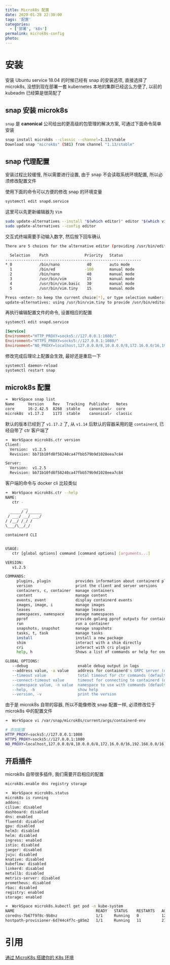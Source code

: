 ```yaml
---
title: Microk8s 配置
date: 2020-01-28 22:30:00
tags: '配置'
categories:
  - ['部署', 'k8s']
permalink: microk8s-config
photo:
---
```


# 安装

安装 Ubuntu service 18.04 的时候已经有 snap 的安装选项, 直接选择了 microk8s, 没想到现在部署一套 kubernetes 本地的集群已经这么方便了, 以前的 kubeadm 已经算是很简配了

## snap 安装 microk8s

`snap` 是 **canonical** 公司给出的更高级的包管理的解决方案, 可通过下面命令简单安装

```sh
snap install microk8s --classic --channel=1.13/stable
Download snap "microk8s" (581) from channel "1.13/stable"
```

## snap 代理配置

安装过程比较缓慢, 所以需要进行设置, 由于 snap 不会读取系统环境配置, 所以必须修改配置文件

使用下面的命令可以方便的修改 snap 的环境变量

```sh
systemctl edit snapd.service
```

这里可以先更新编辑器为 `Vim`

```sh
sudo update-alternatives --install "$(which editor)" editor "$(which vim)" 15
sudo update-alternatives --config editor
```

交互式终端需要手动输入数字, 然后按下回车确认

```sh
There are 5 choices for the alternative editor (providing /usr/bin/editor).

  Selection    Path                Priority   Status
------------------------------------------------------------
* 0            /bin/nano            40        auto mode
  1            /bin/ed             -100       manual mode
  2            /bin/nano            40        manual mode
  3            /usr/bin/vim         15        manual mode
  4            /usr/bin/vim.basic   30        manual mode
  5            /usr/bin/vim.tiny    15        manual mode

Press <enter> to keep the current choice[*], or type selection number: 5
update-alternatives: using /usr/bin/vim.tiny to provide /usr/bin/editor (editor) in manual mode
```

再执行编辑配置文件的命令, 设置相应的配置

```sh
systemctl edit snapd.service
```

```conf
[Service]
Environment="HTTP_PROXY=socks5://127.0.0.1:1080/"
Environment="HTTPS_PROXY=socks5://127.0.0.1:1080/"
Environment="NO_PROXY=localhost,127.0.0.0/8,10.0.0.0/8,172.16.0.0/16,192.168.0.0/16"
```

修改完成后理论上配置会生效, 最好还是重启一下

```sh
systemctl daemon-reload
systemctl restart snap
```

## microk8s 配置

```sh
➜  WorkSpace snap list
Name      Version    Rev   Tracking  Publisher   Notes
core      16-2.42.5  8268  stable    canonical✓  core
microk8s  v1.17.2    1173  stable    canonical✓  classic
```

默认的版本已经到了 `v1.17.2` 了, 从 `v1.14` 后默认的容器采用的是 `containerd`, 已经自带了 ctr 客户端了

```sh
➜  WorkSpace microk8s.ctr version
Client:
  Version:  v1.2.5
  Revision: bb71b10fd8f58240ca47fbb579b9d1028eea7c84

Server:
  Version:  v1.2.5
  Revision: bb71b10fd8f58240ca47fbb579b9d1028eea7c84
```

客户端的命令与 docker cli 比较类似

```sh
➜  WorkSpace microk8s.ctr --help
NAME:
   ctr - 
        __
  _____/ /______
 / ___/ __/ ___/
/ /__/ /_/ /
\___/\__/_/

containerd CLI


USAGE:
   ctr [global options] command [command options] [arguments...]

VERSION:
   v1.2.5

COMMANDS:
     plugins, plugin           provides information about containerd plugins
     version                   print the client and server versions
     containers, c, container  manage containers
     content                   manage content
     events, event             display containerd events
     images, image, i          manage images
     leases                    manage leases
     namespaces, namespace     manage namespaces
     pprof                     provide golang pprof outputs for containerd
     run                       run a container
     snapshots, snapshot       manage snapshots
     tasks, t, task            manage tasks
     install                   install a new package
     shim                      interact with a shim directly
     cri                       interact with cri plugin
     help, h                   Shows a list of commands or help for one command

GLOBAL OPTIONS:
   --debug                      enable debug output in logs
   --address value, -a value    address for containerd's GRPC server (default: "/run/containerd/containerd.sock")
   --timeout value              total timeout for ctr commands (default: 0s)
   --connect-timeout value      timeout for connecting to containerd (default: 0s)
   --namespace value, -n value  namespace to use with commands (default: "default") [$CONTAINERD_NAMESPACE]
   --help, -h                   show help
   --version, -v                print the version
```

由于是 microk8s 自带的容器, 所以不能像修改 snap 配置一样, 必须修改位于 microk8s 中的配置文件

```sh
➜  WorkSpace vi /var/snap/microk8s/current/args/containerd-env

# 添加配置
HTTP_PROXY=socks5://127.0.0.1:1080
HTTPS_PROXY=socks5://127.0.0.1:1080
NO_PROXY=localhost,127.0.0.0/8,10.0.0.0/8,172.16.0.0/16,192.168.0.0/16,https://mirror.ccs.tencentyun.com,https://docker.mirrors.ustc.edu.cn/
```

## 开启插件

microk8s 自带很多插件, 我们需要开启相应的配置

```sh
microk8s.enable dns registry storage
```

```sh
➜  WorkSpace microk8s.status 
microk8s is running
addons:
cilium: disabled
dashboard: disabled
dns: enabled
fluentd: disabled
gpu: disabled
helm3: disabled
helm: disabled
ingress: enabled
istio: disabled
jaeger: disabled
juju: disabled
knative: disabled
kubeflow: disabled
linkerd: disabled
metallb: disabled
metrics-server: disabled
prometheus: disabled
rbac: disabled
registry: enabled
storage: enabled
```

```sh
➜  WorkSpace microk8s.kubectl get pod -n kube-system
NAME                                    READY   STATUS    RESTARTS   AGE
coredns-7b67f9f8c-9b8nz                 1/1     Running   0          12h
hostpath-provisioner-6d744c4f7c-g85m2   1/1     Running   11         273d
```

# 引用

[通过 MicroK8s 搭建你的 K8s 环境](https://juejin.im/post/5d7456d05188250a98581fbf)